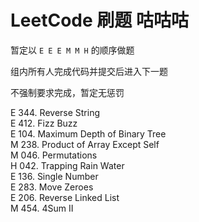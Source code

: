 # LeetCode 刷题 咕咕咕

暂定以 `E E E M M H` 的顺序做题

组内所有人完成代码并提交后进入下一题

不强制要求完成，暂定无惩罚

E 344. Reverse String  
E 412. Fizz Buzz  
E 104. Maximum Depth of Binary Tree  
M 238. Product of Array Except Self  
M 046. Permutations  
H 042. Trapping Rain Water  
E 136. Single Number  
E 283. Move Zeroes  
E 206. Reverse Linked List  
M 454. 4Sum II  
